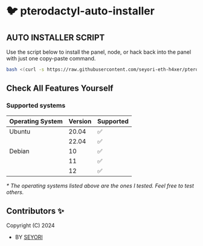 # :bird: pterodactyl-auto-installer

## AUTO INSTALLER SCRIPT

Use the script below to install the panel, node, or hack back into the panel with just one copy-paste command.

```bash
bash <(curl -s https://raw.githubusercontent.com/seyori-eth-h4xer/pterodactyl/main/install.sh)
```

## Check All Features Yourself

### Supported systems

| Operating System | Version | Supported          |
| ---------------- | ------- | ------------------ |
| Ubuntu           | 20.04   | :white_check_mark: |
|                  | 22.04   | :white_check_mark: |
| Debian           | 10      | :white_check_mark: |
|                  | 11      | :white_check_mark: |
|                  | 12      | :white_check_mark: |

_\* The operating systems listed above are the ones I tested. Feel free to test others._

## Contributors ✨

Copyright (C) 2024
- BY [ SEYORI ](https://github.com/seyori-eth-h4xer)
